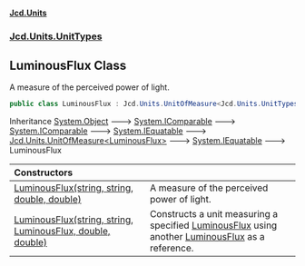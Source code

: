 #### [Jcd.Units](index.md 'index')
### [Jcd.Units.UnitTypes](Jcd.Units.UnitTypes.md 'Jcd.Units.UnitTypes')

## LuminousFlux Class

A measure of the perceived power of light.

```csharp
public class LuminousFlux : Jcd.Units.UnitOfMeasure<Jcd.Units.UnitTypes.LuminousFlux>
```

Inheritance [System.Object](https://docs.microsoft.com/en-us/dotnet/api/System.Object 'System.Object') &#129106; [System.IComparable](https://docs.microsoft.com/en-us/dotnet/api/System.IComparable 'System.IComparable') &#129106; [System.IComparable](https://docs.microsoft.com/en-us/dotnet/api/System.IComparable 'System.IComparable') &#129106; [System.IEquatable](https://docs.microsoft.com/en-us/dotnet/api/System.IEquatable 'System.IEquatable') &#129106; [Jcd.Units.UnitOfMeasure&lt;](Jcd.Units.UnitOfMeasure_TUnit_.md 'Jcd.Units.UnitOfMeasure<TUnit>')[LuminousFlux](Jcd.Units.UnitTypes.LuminousFlux.md 'Jcd.Units.UnitTypes.LuminousFlux')[&gt;](Jcd.Units.UnitOfMeasure_TUnit_.md 'Jcd.Units.UnitOfMeasure<TUnit>') &#129106; [System.IEquatable](https://docs.microsoft.com/en-us/dotnet/api/System.IEquatable 'System.IEquatable') &#129106; LuminousFlux

| Constructors | |
| :--- | :--- |
| [LuminousFlux(string, string, double, double)](Jcd.Units.UnitTypes.LuminousFlux.LuminousFlux(string,string,double,double).md 'Jcd.Units.UnitTypes.LuminousFlux.LuminousFlux(string, string, double, double)') | A measure of the perceived power of light. |
| [LuminousFlux(string, string, LuminousFlux, double, double)](Jcd.Units.UnitTypes.LuminousFlux.LuminousFlux(string,string,Jcd.Units.UnitTypes.LuminousFlux,double,double).md 'Jcd.Units.UnitTypes.LuminousFlux.LuminousFlux(string, string, Jcd.Units.UnitTypes.LuminousFlux, double, double)') | Constructs a unit measuring a specified [LuminousFlux](Jcd.Units.UnitTypes.LuminousFlux.md 'Jcd.Units.UnitTypes.LuminousFlux') using another [LuminousFlux](Jcd.Units.UnitTypes.LuminousFlux.md 'Jcd.Units.UnitTypes.LuminousFlux') as a reference. |
